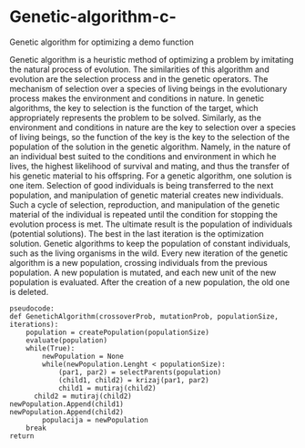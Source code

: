 # Genetic-algorithm-c-
Genetic algorithm for optimizing a demo function

Genetic algorithm is a heuristic method of optimizing a problem by imitating the natural process of evolution. The similarities of this algorithm and evolution are the selection process and in the genetic operators. The mechanism of selection over a species of living beings in the evolutionary process makes the environment and conditions in nature. In genetic algorithms, the key to selection is the function of the target, which appropriately represents the problem to be solved. Similarly, as the environment and conditions in nature are the key to selection over a species of living beings, so the function of the key is the key to the selection of the population of the solution in the genetic algorithm. Namely, in the nature of an individual best suited to the conditions and environment in which he lives, the highest likelihood of survival and mating, and thus the transfer of his genetic material to his offspring. For a genetic algorithm, one solution is one item. Selection of good individuals is being transferred to the next population, and manipulation of genetic material creates new individuals. Such a cycle of selection, reproduction, and manipulation of the genetic material of the individual is repeated until the condition for stopping the evolution process is met. The ultimate result is the population of individuals (potential solutions). The best in the last iteration is the optimization solution.
Genetic algorithms to keep the population of constant individuals, such as the living organisms in the wild. Every new iteration of the genetic algorithm is a new population, crossing individuals from the previous population. A new population is mutated, and each new unit of the new population is evaluated. After the creation of a new population, the old one is deleted.

```
pseudocode:
def GenetichAlgorithm(crossoverProb, mutationProb, populationSize, iterations):
	population = createPopulation(populationSize)
	evaluate(population)
	while(True):
		newPopulation = None
		while(newPopulation.Lenght < populationSize):
			(par1, par2) = selectParents(population)
			(child1, child2) = krizaj(par1, par2)
			child1 = mutiraj(child2)
      child2 = mutiraj(child2)
newPopulation.Append(child1)
newPopulation.Append(child2)
		populacija = newPopulation
	break
return
```
